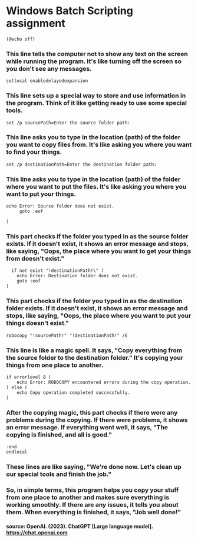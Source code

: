 # Windows Batch Scripting assignment
``````
(@echo off)
``````
### This line tells the computer not to show any text on the screen while running the program. It's like turning off the screen so you don't see any messages.

`````` 
setlocal enabledelayedexpansion
``````

### This line sets up a special way to store and use information in the program. Think of it like getting ready to use some special tools.

``````
set /p sourcePath=Enter the source folder path:
``````
### This line asks you to type in the location (path) of the folder you want to copy files from. It's like asking you where you want to find your things.

``````
set /p destinationPath=Enter the destination folder path:
 ``````
### This line asks you to type in the location (path) of the folder where you want to put the files. It's like asking you where you want to put your things.

`````` if not exist "!sourcePath!\" (
echo Error: Source folder does not exist.
     goto :eof
    
)
``````
### This part checks if the folder you typed in as the source folder exists. If it doesn't exist, it shows an error message and stops, like saying, "Oops, the place where you want to get your things from doesn't exist."

``````
  if not exist "!destinationPath!\" (
    echo Error: Destination folder does not exist.
    goto :eof
) 
``````


### This part checks if the folder you typed in as the destination folder exists. If it doesn't exist, it shows an error message and stops, like saying, "Oops, the place where you want to put your things doesn't exist."

``````
robocopy "!sourcePath!" "!destinationPath!" /E
``````
### This line is like a magic spell. It says, "Copy everything from the source folder to the destination folder." It's copying your things from one place to another.

``````
if errorlevel 8 (
    echo Error: ROBOCOPY encountered errors during the copy operation.
) else (
    echo Copy operation completed successfully.
)
``````
### After the copying magic, this part checks if there were any problems during the copying. If there were problems, it shows an error message. If everything went well, it says, "The copying is finished, and all is good."

``````
:end
endlocal
``````
### These lines are like saying, "We're done now. Let's clean up our special tools and finish the job."

### So, in simple terms, this program helps you copy your stuff from one place to another and makes sure everything is working smoothly. If there are any issues, it tells you about them. When everything is finished, it says, "Job well done!"

#### source: OpenAI. (2023). ChatGPT [Large language model]. https://chat.openai.com